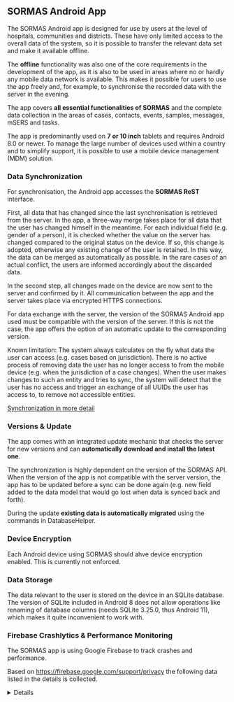 ## SORMAS Android App

The SORMAS Android app is designed for use by users at the level of hospitals, communities and districts. 
These have only limited access to the overall data of the system, so it is possible to transfer the relevant data set and make it available offline.

The **offline** functionality was also one of the core requirements in the development of the app, as it is also to be used in areas where no or hardly any mobile data network is available. 
This makes it possible for users to use the app freely and, for example, to synchronise the recorded data with the server in the evening.

The app covers **all essential functionalities of SORMAS** and the complete data collection in the areas of 
cases, contacts, events, samples, messages, mSERS and tasks.

The app is predominantly used on **7 or 10 inch** tablets and requires Android 8.0 or newer. 
To manage the large number of devices used within a country and to simplify support, it is possible to use a mobile device management (MDM) solution. 

### Data Synchronization

For synchronisation, the Android app accesses the **SORMAS ReST** interface.

First, all data that has changed since the last synchronisation is retrieved from the server. 
In the app, a three-way merge takes place for all data that the user has changed himself in the meantime. 
For each individual field (e.g. gender of a person), it is checked whether the value on the server has changed compared to the original status on the device. 
If so, this change is adopted, otherwise any existing change of the user is retained. 
In this way, the data can be merged as automatically as possible. 
In the rare cases of an actual conflict, the users are informed accordingly about the discarded data.

In the second step, all changes made on the device are now sent to the server and confirmed by it. 
All communication between the app and the server takes place via encrypted HTTPS connections.

For data exchange with the server, the version of the SORMAS Android app used must be compatible with the version of the server. 
If this is not the case, the app offers the option of an automatic update to the corresponding version.

Known limitation: The system always calculates on the fly what data the user can access (e.g. cases based on jurisdiction). 
There is no active process of removing data the user has no longer access to from the mobile device (e.g. when the jurisdiction of a case changes). 
When the user makes changes to such an entity and tries to sync, the system will detect that the user has no access and trigger an exchange of all UUIDs the user has access to, to remove not accessible entities.

[Synchronization in more detail](https://github.com/hzi-braunschweig/SORMAS-Project/blob/development/sormas-base/doc/SormasSyncProcess.md)

### Versions & Update

The app comes with an integrated update mechanic that checks the server for new versions and can **automatically download and install the latest one**.

The synchronization is highly dependent on the version of the SORMAS API. 
When the version of the app is not compatible with the server version, the app has to be updated before a sync can be done again 
(e.g. new field added to the data model that would go lost when data is synced back and forth).

During the update **existing data is automatically migrated** using the commands in DatabaseHelper.


### Device Encryption

Each Android device using SORMAS should ahve device encryption enabled. This is currently not enforced.

### Data Storage

The data relevant to the user is stored on the device in an SQLite database. 
The version of SQLite included in Android 8 does not allow operations like renaming of database columns (needs SQLite 3.25.0, thus Android 11), which makes it quite inconvenient to work with.

### Firebase Crashlytics & Performance Monitoring

The SORMAS app is using Google Firebase to track crashes and performance.

Based on https://firebase.google.com/support/privacy the following data listed in the details is collected.

<details>

* An RFC-4122 UUID which permits us to deduplicate crashes
* The timestamp of when the crash occurred
* The app's bundle identifier and full version number
* The device's operating system name and version number
* A boolean indicating whether the device was jailbroken/rooted
* The device's model name, CPU architecture, amount of RAM and disk space
* The uint64 instruction pointer of every frame of every currently running thread
* If available in the runtime, the plain-text method or function name containing each instruction pointer.
* If an exception was thrown, the plain-text class name and message value of the exception
* If a fatal signal was raised, its name and integer code
* For each binary image loaded into the application, its name, UUID, byte size, and the uint64 base address at which it was loaded into RAM
* A boolean indicating whether or not the app was in the background at the time it crashed
* An integer value indicating the rotation of the screen at the time of crash
* A boolean indicating whether the device's proximity sensor was triggered

Data within the framework of Firebase Performance Monitoring:

* General device information, such as model, OS, and orientation
* RAM and disk size
* CPU usage
* Carrier (based on Mobile Country and Network Code)
* Radio/Network information (for example, WiFi, LTE, 3G)
* Country (based on IP address)
* Locale/language
* App version
* App foreground or background state
* App package name
* Firebase installation IDs
* Duration times for automated traces
* Network URLs (not including URL parameters or payload content) and the following corresponding information:
* Response codes (for example, 403, 200)
* Payload size in bytes
* Response times

Data that Firebase basically collects:

| User dimension                                          | Type   | Description                                                                                          |
| ------------------------------------------------------- | ------ | ---------------------------------------------------------------------------------------------------- |
| Age                                                     | Text   | Identifies users by six categories: 18-24, 25-34, 35-44, 45-54, 55-64, and 65+.                      |
| App Store                                               | Text   | The store from which the app was downloaded and installed.                                           |
| App Version                                             | Text   | The versionName (Android) or the Bundle version (iOS).                                               |
| Country                                                 | Text   | The country the user resides in.                                                                     |
| Device Brand                                            | Text   | The brand name of the mobile device (e.g., Motorola, LG, or Samsung).                                |
| Device Category                                         | Text   | The category of the mobile device (e.g., mobile or tablet).                                          |
| Device Model                                            | Text   | The mobile device model name (e.g., iPhone 5s or SM-J500M).                                          |
| First Open Time                                         | Number | The time (in milliseconds, UTC) at which the user first opened the app, rounded up to the next hour. |
| Gender                                                  | Text   | Identifies users as either male or female.                                                           |
| Interests                                               | Text   | Lists the interests of the user (e.g., "Arts & Entertainment, Games, Sports").                       |
| Language                                                | Text   | The language setting of the device OS (e.g., en-us or pt-br).                                        |
| New/Established                                         | N/A    | New: First opened the app within the last 7 days.                                                    |
| Established: First opened the app more than 7 days ago. |
| OS Version                                              | Text   | The version of the device OS (e.g., 9.3.2 or 5.1.1).                                                 |

Plus: UUID of the SORMAS users.
</details>
